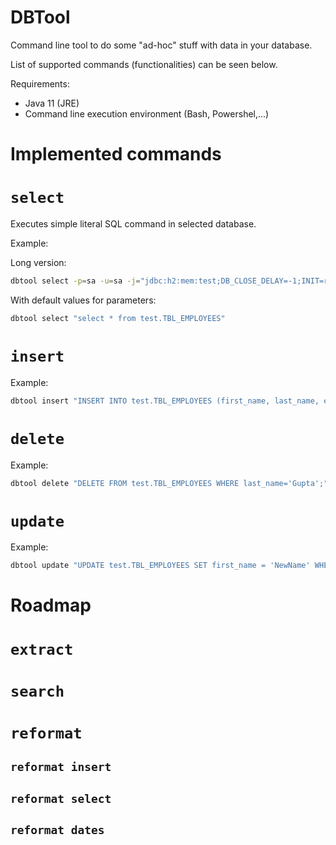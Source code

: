 # DBTool

Command line tool to do some "ad-hoc" stuff with data in your database.

List of supported commands (functionalities) can be seen below.

Requirements:
- Java 11 (JRE)
- Command line execution environment (Bash, Powershel,...)


# Implemented commands

# `select`

Executes simple literal SQL command in selected database.

Example:

Long version:

```sh
dbtool select -p=sa -u=sa -j="jdbc:h2:mem:test;DB_CLOSE_DELAY=-1;INIT=runscript from 'src/test/resources/sql/init.sql'" "select * from test.TBL_EMPLOYEES"
```

With default values for parameters:

```sh
dbtool select "select * from test.TBL_EMPLOYEES"
```



# `insert`

Example:

```sh
dbtool insert "INSERT INTO test.TBL_EMPLOYEES (first_name, last_name, email) VALUES ('Lokesh', 'Gupta', 'abc@gmail.com');"
```

# `delete`

Example:

```sh
dbtool delete "DELETE FROM test.TBL_EMPLOYEES WHERE last_name='Gupta';"
```

# `update`

Example:

```sh
dbtool update "UPDATE test.TBL_EMPLOYEES SET first_name = 'NewName' WHERE last_name='Gupta';"
```

# Roadmap

# `extract`
# `search`

# `reformat`
## `reformat insert`
## `reformat select`
## `reformat dates`


